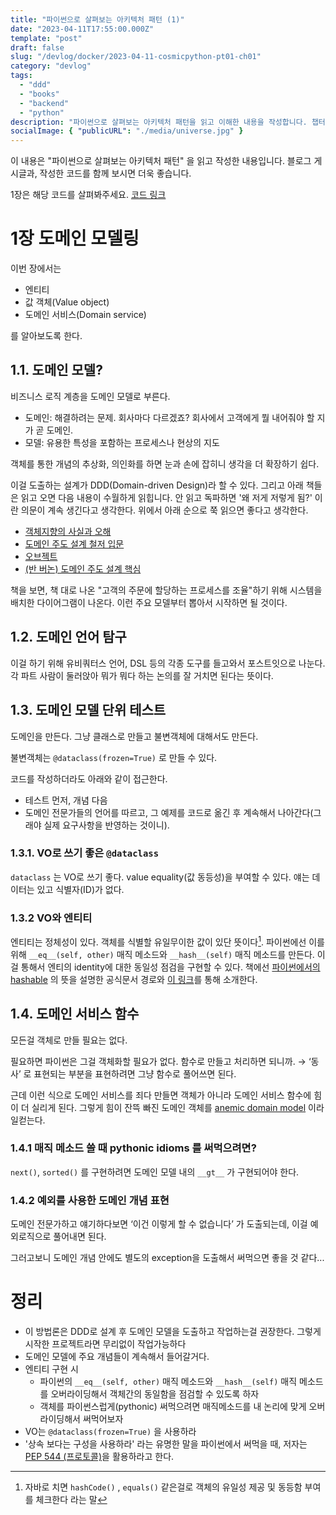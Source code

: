 ```yaml
---
title: "파이썬으로 살펴보는 아키텍처 패턴 (1)"
date: "2023-04-11T17:55:00.000Z"
template: "post"
draft: false
slug: "/devlog/docker/2023-04-11-cosmicpython-pt01-ch01"
category: "devlog"
tags:
  - "ddd"
  - "books"
  - "backend"
  - "python"
description: "파이썬으로 살펴보는 아키텍처 패턴을 읽고 이해한 내용을 작성합니다. 챕터 1, 도메인 모델링에 대한 내용입니다."
socialImage: { "publicURL": "./media/universe.jpg" }
---
```


이 내용은 "파이썬으로 살펴보는 아키텍처 패턴" 을 읽고 작성한 내용입니다. 블로그 게시글과, 작성한 코드를 함께 보시면 더욱 좋습니다.

1장은 해당 코드를 살펴봐주세요. [코드 링크](https://github.com/s3ich4n/cosmicpython-study/tree/main/pt1/ch01)

# 1장 도메인 모델링

이번 장에서는

- 엔티티
- 값 객체(Value object)
- 도메인 서비스(Domain service)

를 알아보도록 한다.

## 1.1. 도메인 모델?

비즈니스 로직 계층을 도메인 모델로 부른다.

- 도메인: 해결하려는 문제. 회사마다 다르겠죠? 회사에서 고객에게 뭘 내어줘야 할 지가 곧 도메인.
- 모델: 유용한 특성을 포함하는 프로세스나 현상의 지도

객체를 통한 개념의 추상화, 의인화를 하면 눈과 손에 잡히니 생각을 더 확장하기 쉽다.

이걸 도출하는 설계가 DDD(Domain-driven Design)라 할 수 있다. 그리고 아래 책들은 읽고 오면 다음 내용이 수월하게 읽힙니다. 안 읽고 독파하면 '왜 저게 저렇게 됨?' 이란 의문이 계속 생긴다고 생각한다. 위에서 아래 순으로 쭉 읽으면 좋다고 생각한다.

- [객체지향의 사실과 오해](https://www.yes24.com/Product/Goods/18249021)
- [도메인 주도 설계 철저 입문](https://product.kyobobook.co.kr/detail/S000001766446)
- [오브젝트](https://product.kyobobook.co.kr/detail/S000001766367)
- [(반 버논) 도메인 주도 설계 핵심](https://www.yes24.com/Product/Goods/48577718)

책을 보면, 책 대로 나온 "고객의 주문에 할당하는 프로세스를 조율"하기 위해 시스템을 배치한 다이어그램이 나온다. 이런 주요 모델부터 뽑아서 시작하면 될 것이다.

## 1.2. 도메인 언어 탐구

이걸 하기 위해 유비쿼터스 언어, DSL 등의 각종 도구를 들고와서 포스트잇으로 나눈다. 각 파트 사람이 둘러앉아 뭐가 뭐다 하는 논의를 잘 거치면 된다는 뜻이다.

## 1.3. 도메인 모델 단위 테스트

도메인을 만든다. 그냥 클래스로 만들고 불변객체에 대해서도 만든다.

불변객체는 `@dataclass(frozen=True)` 로 만들 수 있다.

코드를 작성하더라도 아래와 같이 접근한다.

- 테스트 먼저, 개념 다음
- 도메인 전문가들의 언어를 따르고, 그 예제를 코드로 옮긴 후 계속해서 나아간다(그래야 실제 요구사항을 반영하는 것이니).

### 1.3.1. VO로 쓰기 좋은 `@dataclass`

`dataclass` 는 VO로 쓰기 좋다. value equality(값 동등성)을 부여할 수 있다. 얘는 데이터는 있고 식별자(ID)가 없다.

### 1.3.2 VO와 엔티티

엔티티는 정체성이 있다. 객체를 식별할 유일무이한 값이 있단 뜻이다[^1]. 파이썬에선 이를 위해 `__eq__(self, other)` 매직 메소드와 `__hash__(self)` 매직 메소드를 만든다. 이걸 통해서 엔티의 identity에 대한 동일성 점검을 구현할 수 있다. 책에선 [파이썬에서의 hashable](https://docs.python.org/3/glossary.html#term-hashable) 의 뜻을 설명한 공식문서 경로와 [이 링크](https://hynek.me/articles/hashes-and-equality/)를 통해 소개한다.

## 1.4. 도메인 서비스 함수

모든걸 객체로 만들 필요는 없다. 

필요하면 파이썬은 그걸 객체화할 필요가 없다. 함수로 만들고 처리하면 되니까. → ‘동사’ 로 표현되는 부분을 표현하려면 그냥 함수로 풀어쓰면 된다.

근데 이런 식으로 도메인 서비스를 죄다 만들면 객체가 아니라 도메인 서비스 함수에 힘이 더 실리게 된다. 그렇게 힘이 잔뜩 빠진 도메인 객체를 [anemic domain model](https://martinfowler.com/bliki/AnemicDomainModel.html) 이라 일컫는다.

### 1.4.1 매직 메소드 쓸 때 pythonic idioms 를 써먹으려면?

`next()`, `sorted()` 를 구현하려면 도메인 모델 내의 `__gt__` 가 구현되어야 한다.

### 1.4.2 예외를 사용한 도메인 개념 표현

도메인 전문가하고 얘기하다보면 ‘이건 이렇게 할 수 없습니다’ 가 도출되는데, 이걸 예외로직으로 풀어내면 된다.

그러고보니 도메인 개념 안에도 별도의 exception을 도출해서 써먹으면 좋을 것 같다...

# 정리

- 이 방법론은 DDD로 설계 후 도메인 모델을 도출하고 작업하는걸 권장한다. 그렇게 시작한 프로젝트라면 무리없이 작업가능하다
- 도메인 모델에 주요 개념들이 계속해서 들어갈거다.
- 엔티티 구현 시
    - 파이썬의  `__eq__(self, other)` 매직 메소드와 `__hash__(self)` 매직 메소드를 오버라이딩해서 객체간의 동일함을 점검할 수 있도록 하자
    - 객체를 파이썬스럽게(pythonic) 써먹으려면 매직메소드를 내 논리에 맞게 오버라이딩해서 써먹어보자
- VO는 `@dataclass(frozen=True)`  을 사용하라
- '상속 보다는 구성을 사용하라' 라는 유명한 말을 파이썬에서 써먹을 때, 저자는 [PEP 544 (프로토콜)](https://peps.python.org/pep-0544/)을 활용하라고 한다.

[^1]: 자바로 치면 `hashCode()` , `equals()` 같은걸로 객체의 유일성 제공 및 동등함 부여를 체크한다 라는 말
